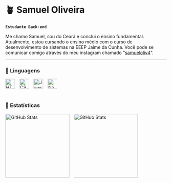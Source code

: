 # 🪴 Samuel Oliveira
**`Estudante Back-end`**

Me chamo Samuel, sou do Ceará e conclui o ensino fundamental. Atualmente, estou cursando
o ensino médio com o curso de desenvolvimento de sistemas na EEEP Jaime da Cunha. Você
pode se comunicar comigo através do meu instagram chamado "[samueloliv4](https://www.instagram.com/samueloliveir4/)".

---

### 🌱 Linguagens


<img  
    aling="left" 
    alt="HTML"
    title="HTML" 
    width="30px" 
    style="padding-right: 10px;" 
src="https://cdn.jsdelivr.net/gh/devicons/devicon@latest/icons/html5/html5-original.svg"
/>
<img 
    aling="left" 
    alt="CSS" 
    title="CSS"
    width="30px" 
    style="padding-right: 10px;" 
    src="https://cdn.jsdelivr.net/gh/devicons/devicon@latest/icons/css3/css3-original.svg" 
/>
<img 
    alingn="left" 
    alt="JavaScript" 
    title="JavaScript"
    width="30px" 
    style="padding-right: 10px;" 
    src="https://cdn.jsdelivr.net/gh/devicons/devicon@latest/icons/javascript/javascript-original.svg" 
/>
<img
    alingn="left" 
    alt="NodeJs" 
    title="NodeJs"
    width="30px" 
    style="padding-right: 10px;"
    src="https://cdn.jsdelivr.net/gh/devicons/devicon@latest/icons/nodejs/nodejs-original.svg"
/>
<br>
<br>

### 🌿 Estatísticas

<p>
  <img 
    aling="left" 
    alt="GitHub Stats" 
    height="200" 
    style="padding-right: 10px;" 
    src="https://github-readme-stats.vercel.app/api?username=soliveira-09&show_icons=true&theme=merko&include_all_commits=true&locale=pt-br" 
  />
<img 
      aling="left" 
      alt="GitHub Stats" 
      height="200" 
      src="https://github-readme-stats.vercel.app/api/top-langs/?username=soliveira-09&theme=merko&layout=compact&custom_title=Tecnologias&langs_count=9" 
  />

</p>
